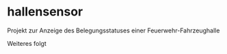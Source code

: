# hallensensor
Projekt zur Anzeige des Belegungsstatuses einer Feuerwehr-Fahrzeughalle

Weiteres folgt
